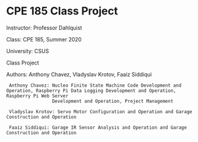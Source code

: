 # CPE 185 Class Project
 Instructor: Professor Dahlquist
 
 Class: CPE 185, Summer 2020
 
 University: CSUS
 
 Class Project
 
 Authors: Anthony Chavez, Vladyslav Krotov, Faaiz Siddiqui
 
     Anthony Chavez: Nucleo Finite State Machine Code Development and Operation, Raspberry Pi Data Logging Development and Operation, Raspberry Pi Web Server 
                     Development and Operation, Project Management
     
     Vladyslav Krotov: Servo Motor Configuration and Operation and Garage Construction and Operation
     
     Faaiz Siddiqui: Garage IR Sensor Analysis and Operation and Garage Construction and Operation
